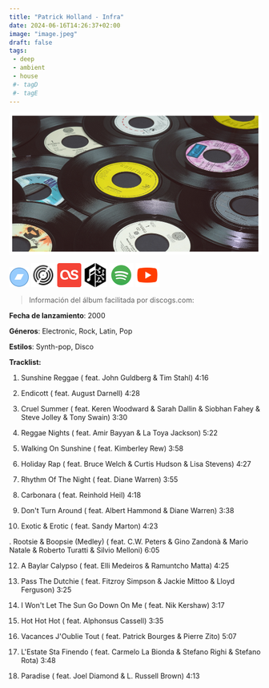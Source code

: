 ```yaml
---
title: "Patrick Holland - Infra"
date: 2024-06-16T14:26:37+02:00
image: "image.jpeg"
draft: false
tags:
 - deep
 - ambient
 - house
 #- tagD
 #- tagE
---
```

![cover](image.jpeg (Patrick-Holland - Infra))
 
[![bandcamp](../links/svg/bandcamp.png (bandcamp))]()
[![discogs](../links/svg/discogs.png (discogs))]()
[![lastfm](../links/svg/lastfm.png (lastfm))]()
[![musicbrainz](../links/svg/musicbrainz.png (musicbrainz))](https://musicbrainz.org/release/70023aaa-ae96-460c-a913-97b9daa2982e)
[![spotify](../links/svg/spotify.png (putify))](https://open.spotify.com/album/6mMnklt0kbbw83pmAXvvdZ)
[![youtube](../links/svg/youtube.png (youtube))](https://www.youtube.com/playlist?list=PLd4xvn5xgldBwmoc6D0_KfQ8iNMZJOdFb)
 
> Información del álbum facilitada por discogs.com:

**Fecha de lanzamiento**: 2000

**Géneros**: Electronic, Rock, Latin, Pop

**Estilos**: Synth-pop, Disco

**Tracklist:**

  1. Sunshine Reggae (
 feat. John Guldberg & Tim Stahl)   4:16

  2. Endicott (
 feat. August Darnell)   4:28

  3. Cruel Summer (
 feat. Keren Woodward & Sarah Dallin & Siobhan Fahey & Steve Jolley & Tony Swain)   3:30

  4. Reggae Nights (
 feat. Amir Bayyan & La Toya Jackson)   5:22

  5. Walking On Sunshine (
 feat. Kimberley Rew)   3:58

  6. Holiday Rap (
 feat. Bruce Welch & Curtis Hudson & Lisa Stevens)   4:27

  7. Rhythm Of The Night (
 feat. Diane Warren)   3:55

  8. Carbonara (
 feat. Reinhold Heil)   4:18

  9. Don't Turn Around (
 feat. Albert Hammond & Diane Warren)   3:38

  10. Exotic & Erotic (
 feat. Sandy Marton)   4:23

  . Rootsie & Boopsie (Medley) (
 feat. C.W. Peters & Gino Zandonà & Mario Natale & Roberto Turatti & Silvio Melloni)   6:05

  12. A Baylar Calypso (
 feat. Elli Medeiros & Ramuntcho Matta)   4:25

  13. Pass The Dutchie (
 feat. Fitzroy Simpson & Jackie Mittoo & Lloyd Ferguson)   3:25

  14. I Won't Let The Sun Go Down On Me (
 feat. Nik Kershaw)   3:17

  15. Hot Hot Hot (
 feat. Alphonsus Cassell)   3:35

  16. Vacances J'Oublie Tout (
 feat. Patrick Bourges & Pierre Zito)   5:07

  17. L'Estate Sta Finendo (
 feat. Carmelo La Bionda & Stefano Righi & Stefano Rota)   3:48

  18. Paradise (
 feat. Joel Diamond & L. Russell Brown)   4:13

